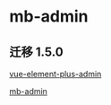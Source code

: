 # mb-admin

## 迁移 1.5.0

[vue-element-plus-admin](https://element-plus-admin-doc.cn/)

[mb-admin](https://github.com/syh-micro-build/mb-admin)
